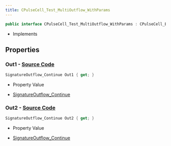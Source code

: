 ```yaml
---
title: CPulseCell_Test_MultiOutflow_WithParams
---
```


```csharp
public interface CPulseCell_Test_MultiOutflow_WithParams : CPulseCell_BaseFlow, CPulseCell_Base, ISchemaClass<CPulseCell_Base>, ISchemaClass<CPulseCell_BaseFlow>, ISchemaClass<CPulseCell_Test_MultiOutflow_WithParams>, ISchemaField, ISchemaClass, INativeHandle
```

- Implements

## Properties

### **Out1** - [Source Code](https://github.com/swiftly-solution/swiftlys2/blob/main/managed/src/SwiftlyS2.Generated/Schemas/Interfaces/CPulseCell_Test_MultiOutflow_WithParams.cs#L16)

```csharp
SignatureOutflow_Continue Out1 { get; }
```

- Property Value

- [SignatureOutflow_Continue](/docs/api/shared/schemadefinitions/signatureoutflow_continue)

### **Out2** - [Source Code](https://github.com/swiftly-solution/swiftlys2/blob/main/managed/src/SwiftlyS2.Generated/Schemas/Interfaces/CPulseCell_Test_MultiOutflow_WithParams.cs#L18)

```csharp
SignatureOutflow_Continue Out2 { get; }
```

- Property Value

- [SignatureOutflow_Continue](/docs/api/shared/schemadefinitions/signatureoutflow_continue)

